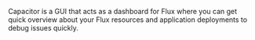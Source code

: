Capacitor is a GUI that acts as a dashboard for Flux where you can get quick overview about your Flux resources and application deployments to debug issues quickly.
